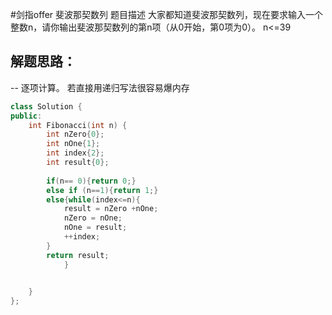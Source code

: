 #剑指offer 斐波那契数列
题目描述
大家都知道斐波那契数列，现在要求输入一个整数n，请你输出斐波那契数列的第n项（从0开始，第0项为0）。
n<=39


## 解题思路：
-- 逐项计算。 若直接用递归写法很容易爆内存

```c++
class Solution {
public:
    int Fibonacci(int n) {
        int nZero{0};
        int nOne{1};
        int index{2};
        int result{0};
        
        if(n== 0){return 0;}
        else if (n==1){return 1;}
        else{while(index<=n){
            result = nZero +nOne;
            nZero = nOne;
            nOne = result;
            ++index;
        }
        return result;
            }
        

    }
};
```
